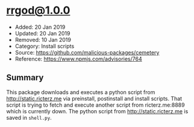 # rrgod@1.0.0

* Added: 20 Jan 2019
* Updated: 20 Jan 2019
* Removed: 10 Jan 2019
* Category: Install scripts
* Source: https://github.com/malicious-packages/cemetery
* Reference: https://www.npmjs.com/advisories/764

## Summary

This package downloads and executes a python script from http://static.ricterz.me via preinstall, postinstall and install scripts. That script is trying to fetch and execute another script from ricterz.me:8889 which is currently down. The python script from http://static.ricterz.me is saved in `shell.py`.